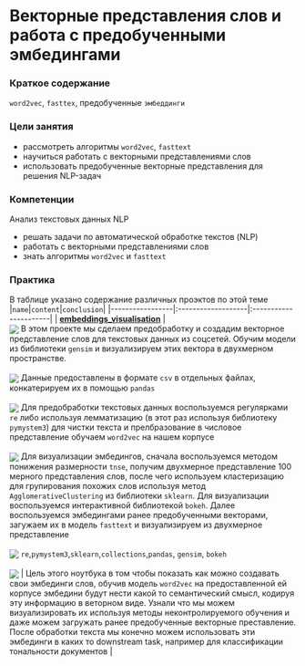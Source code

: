 # Векторные представления слов и работа с предобученными эмбедингами

### **Краткое содержание**
`word2vec`, `fasttex`, предобученные `эмбеддинги` 

### **Цели занятия**

- рассмотреть алгоритмы `word2vec`, `fasttext` 
- научиться работать с векторными представлениями слов
- использовать предобученные векторные представления для решения NLP-задач

### **Компетенции**

Анализ текстовых данных NLP
- решать задачи по автоматической обработке текстов (NLP)
- работать с векторными представлениями слов
- знать алгоритмы `word2vec` и `fasttext`

### **Практика**

В таблице указано содержание различных проэктов по этой теме 
|<code>name</code>|<code>content</code>|<code>conclusion</code>|
|-----------------|:-------------------|:----------------------| 
| **[embeddings_visualisation]()** | <br> <sub>![](https://img.shields.io/badge/Project-Information-4169E1)</sub> В этом проекте мы сделаем предобработку и создадим векторное представление слов для текстовых данных из соцсетей. Обучим модели из библиотеки `gensim` и визуализируем этих вектора в двухмерном пространстве. <br><br> <sub>![](https://img.shields.io/badge/Input-Data-DE3163)</sub> Данные предоставлены в формате <code>csv</code> в отдельных файлах, конкатерируем их в помощью <code>pandas</code> <br><br> <sub>![](https://img.shields.io/badge/Text-Preprocessing-9ACD32)</sub> Для предобработки текстовых данных воспользуемся регулярками `re` либо используя лемматизацию (в этот раз используя библиотеку `pymystem3`) для чистки текста и прелбразование в числовое представление обучаем `word2vec` на нашем корпусе <br><br> <sub>![](https://img.shields.io/badge/Modeling-Process-3CB371)</sub> Для визуализации эмбедингов, сначала воспользуемся методом понижения размерности `tnse`, получим двухмерное представление 100 мерного представления слов, после чего используем кластеризацию для групирования похожих слов используя метод <code>AgglomerativeClustering</code> из библиотеки <code>sklearn</code>. Для визуализации воспользуемся интерактивной библиотекой `bokeh`. Далее воспользуемся эмбедингами ранее предобученными векторами, загужаем их в модель `fasttext` и визуализируем из двухмерное представление <br><br> <sub>![](https://img.shields.io/badge/Library-Stack-FFBF00)</sub> <code>re</code>,<code>pymystem3</code>,<code>sklearn</code>,<code>collections</code>,<code>pandas</code>, <code>gensim</code>, <code>bokeh</code> <br><br> <sub>![](https://img.shields.io/badge/GitHub-Gist-DA70D6)</sub>       | Цель этого ноутбука в том чтобы показать как можно создавать свои эмбединги слов, обучив модель `word2vec` на предоставленной ей корпусе эмбедини будут нести какой то семантический смысл, кодируя эту информацию в веторном виде. Узнали что мы можем визуализировать их используя методы неконтролируемого обучения и даже можем загружать ранее предобученные векторные преставление. После обработки текста мы конечно можем использовать эти эмбединги в каких то downstream task, например для классификации тональности документов |
